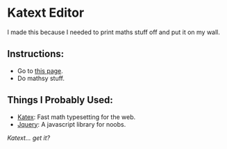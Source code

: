 # Katext Editor
I made this because I needed to print maths stuff off and put it on my wall.

## Instructions:
- Go to [this page](https://ollybritton.com/katex).
- Do mathsy stuff.

## Things I Probably Used:
- [Katex](https://github.com/Khan/KaTeX): Fast math typesetting for the web.
- [Jquery](https://github.com/jquery/jquery): A javascript library for noobs.

*Katext... get it?*
